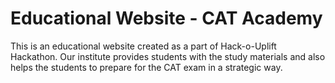# Educational Website - CAT Academy
This is an educational website created as a part of Hack-o-Uplift Hackathon.
Our institute provides students with the study materials and also helps the students to prepare for the CAT exam in a strategic way.

